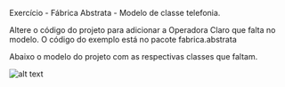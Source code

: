 
Exercício -  Fábrica Abstrata  - Modelo de classe telefonia. 

Altere o código do projeto para adicionar a Operadora Claro que falta no modelo. 
O código do exemplo está no pacote fabrica.abstrata

Abaixo o modelo do projeto com as respectivas classes que faltam.

![alt text](https://github.com/felipefo/poo2/blob/master/Padroes_de_Projeto/Criação/fabrica_abstrata/FabricaAbstrataTelefonia/diagrama_classe.png)



